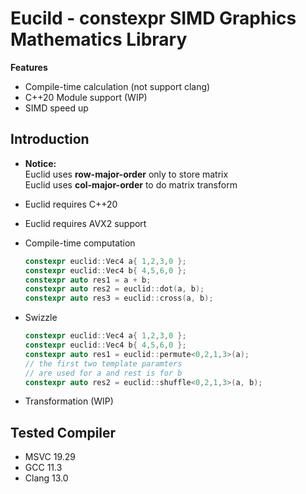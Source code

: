 # Eucild - constexpr SIMD Graphics Mathematics Library

**Features**
- Compile-time calculation (not support clang)
- C++20 Module support (WIP)
- SIMD speed up

## Introduction
- **Notice:** \
  Euclid uses **row-major-order** only to store matrix \
  Euclid uses **col-major-order** to do matrix transform
- Euclid requires C++20
- Euclid requires AVX2 support

- Compile-time computation
  ```c++
  constexpr euclid::Vec4 a{ 1,2,3,0 };
  constexpr euclid::Vec4 b{ 4,5,6,0 };
  constexpr auto res1 = a + b;
  constexpr auto res2 = euclid::dot(a, b);
  constexpr auto res3 = euclid::cross(a, b);
  ```
  
- Swizzle
  ```c++
  constexpr euclid::Vec4 a{ 1,2,3,0 };
  constexpr euclid::Vec4 b{ 4,5,6,0 };
  constexpr auto res1 = euclid::permute<0,2,1,3>(a);
  // the first two template paramters
  // are used for a and rest is for b
  constexpr auto res2 = euclid::shuffle<0,2,1,3>(a, b);
  ```

- Transformation (WIP)

## Tested Compiler
- MSVC 19.29
- GCC 11.3
- Clang 13.0